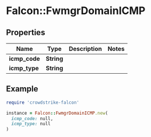 # Falcon::FwmgrDomainICMP

## Properties

| Name | Type | Description | Notes |
| ---- | ---- | ----------- | ----- |
| **icmp_code** | **String** |  |  |
| **icmp_type** | **String** |  |  |

## Example

```ruby
require 'crowdstrike-falcon'

instance = Falcon::FwmgrDomainICMP.new(
  icmp_code: null,
  icmp_type: null
)
```

